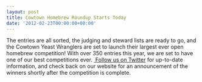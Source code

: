```yaml
---
layout: post
title: Cowtown Homebrew Roundup Starts Today
date: '2012-02-23T00:00:00+00:00'
---
```

<p>The entries are all sorted&#44; the judging and steward lists are ready to go&#44; and the Cowtown Yeast Wranglers are set to launch their largest ever open homebrew competition! With over 350 entries this year&#44; we are set to have one of our best competitions ever. <a target="_blank" href="http://twitter.com/YeastWranglers">&#160;Follow us on Twitter</a> for up-to-date information&#44; and check back on our website for an announcement of the winners shortly after the competition is complete.</p>
